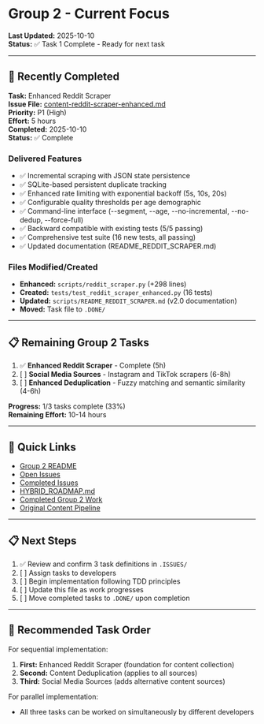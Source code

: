 # Group 2 - Current Focus

**Last Updated:** 2025-10-10  
**Status:** ✅ Task 1 Complete - Ready for next task

---

## 🎯 Recently Completed

**Task:** Enhanced Reddit Scraper  
**Issue File:** [content-reddit-scraper-enhanced.md](.DONE/content-reddit-scraper-enhanced.md)  
**Priority:** P1 (High)  
**Effort:** 5 hours  
**Completed:** 2025-10-10  
**Status:** ✅ Complete

### Delivered Features

- ✅ Incremental scraping with JSON state persistence
- ✅ SQLite-based persistent duplicate tracking
- ✅ Enhanced rate limiting with exponential backoff (5s, 10s, 20s)
- ✅ Configurable quality thresholds per age demographic
- ✅ Command-line interface (--segment, --age, --no-incremental, --no-dedup, --force-full)
- ✅ Backward compatible with existing tests (5/5 passing)
- ✅ Comprehensive test suite (16 new tests, all passing)
- ✅ Updated documentation (README_REDDIT_SCRAPER.md)

### Files Modified/Created

- **Enhanced:** `scripts/reddit_scraper.py` (+298 lines)
- **Created:** `tests/test_reddit_scraper_enhanced.py` (16 tests)
- **Updated:** `scripts/README_REDDIT_SCRAPER.md` (v2.0 documentation)
- **Moved:** Task file to `.DONE/`

---

## 📋 Remaining Group 2 Tasks

1. ✅ **Enhanced Reddit Scraper** - Complete (5h)
2. [ ] **Social Media Sources** - Instagram and TikTok scrapers (6-8h)
3. [ ] **Enhanced Deduplication** - Fuzzy matching and semantic similarity (4-6h)

**Progress:** 1/3 tasks complete (33%)  
**Remaining Effort:** 10-14 hours

---

## 🔗 Quick Links

- [Group 2 README](README.md)
- [Open Issues](.ISSUES/)
- [Completed Issues](.DONE/)
- [HYBRID_ROADMAP.md](../../docs/roadmaps/HYBRID_ROADMAP.md)
- [Completed Group 2 Work](../../issues/resolved/phase-3-implementation/group-2-idea-generation/)
- [Original Content Pipeline](../../issues/resolved/p0-content-pipeline/)

---

## 📋 Next Steps

1. ✅ Review and confirm 3 task definitions in `.ISSUES/`
2. [ ] Assign tasks to developers
3. [ ] Begin implementation following TDD principles
4. [ ] Update this file as work progresses
5. [ ] Move completed tasks to `.DONE/` upon completion

---

## 🎯 Recommended Task Order

For sequential implementation:
1. **First:** Enhanced Reddit Scraper (foundation for content collection)
2. **Second:** Content Deduplication (applies to all sources)
3. **Third:** Social Media Sources (adds alternative content sources)

For parallel implementation:
- All three tasks can be worked on simultaneously by different developers
